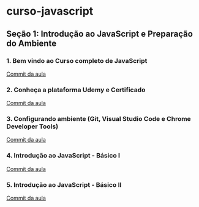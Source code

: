 # curso-javascript

## Seção 1: Introdução ao JavaScript e Preparação do Ambiente

### 1. Bem vindo ao Curso completo de JavaScript

[Commit da aula](https://github.com/Alexandresl/curso-javascript/tree/a35276174f73f9d01ab14a5a28bb81cc8d9701c5)

### 2. Conheça a plataforma Udemy e Certificado

[Commit da aula](https://github.com/Alexandresl/curso-javascript/tree/303686308013e469e953d9c952f9f83c657d39d1)

### 3. Configurando ambiente (Git, Visual Studio Code e Chrome Developer Tools)

[Commit da aula](https://github.com/Alexandresl/curso-javascript/tree/8b3b09a3c6f28c609a3e01d4836573f66ddb06ee)

### 4. Introdução ao JavaScript - Básico I

[Commit da aula](https://github.com/Alexandresl/curso-javascript/tree/0ac07c472ce61202720b35b38388e1ece20a2cd3)

### 5. Introdução ao JavaScript - Básico II

[Commit da aula]()